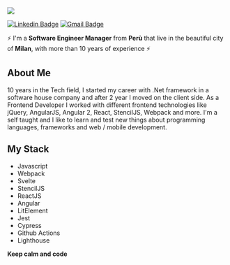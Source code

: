 <img src="https://user-images.githubusercontent.com/6887120/87133013-00f30c00-c297-11ea-8aa2-a0ce9107fa4c.png">

[![Linkedin Badge](https://img.shields.io/badge/-gabrielmayta-blue?style=flat-square&logo=Linkedin&logoColor=white&link=https://www.linkedin.com/in/gabrielmayta/)](https://www.linkedin.com/in/gabrielmayta/)
[![Gmail Badge](https://img.shields.io/badge/-grandemayta@gmail.com-c14438?style=flat-square&logo=Gmail&logoColor=white&link=mailto:grandemayta@gmail.com)](mailto:grandemayta@gmail.com)

<!--
**grandemayta/grandemayta** is a ✨ _special_ ✨ repository because its `README.md` (this file) appears on your GitHub profile.
-->

:zap: I'm a **Software Engineer Manager** from **Perù** that live in the beautiful city of **Milan**, with more than 10 years of experience :zap:

## About Me
10 years in the Tech field, I started my career with .Net framework in a software house company and after 2 year I moved on the client side. As a Frontend Developer I worked with different frontend technologies like jQuery, AngularJS, Angular 2, React, StencilJS, Webpack and more. I'm a self taught and I like to learn and test new things about programming languages, frameworks and web / mobile development.

## My Stack

- Javascript
- Webpack
- Svelte
- StencilJS
- ReactJS
- Angular
- LitElement
- Jest
- Cypress
- Github Actions
- Lighthouse

**Keep calm and code**
